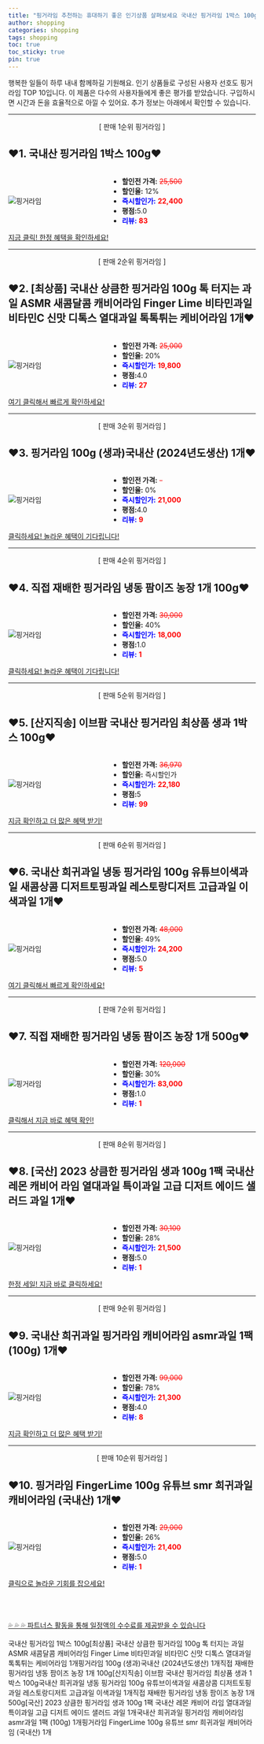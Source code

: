 ```yaml
---
title: "핑거라임 추천하는 휴대하기 좋은 인기상품 살펴보세요 국내산 핑거라임 1박스 100g"
author: shopping
categories: shopping
tags: shopping
toc: true
toc_sticky: true
pin: true
---
```

행복한 일들이 하루 내내 함께하길 기원해요. 인기 상품들로 구성된 사용자 선호도 핑거라임 TOP 10입니다. 이 제품은 다수의 사용자들에게 좋은 평가를 받았습니다. 구입하시면 시간과 돈을 효율적으로 아낄 수 있어요. 추가 정보는 아래에서 확인할 수 있습니다.

---
<p class="toplist" style="margin: 0 auto; display: block; width: fit-content;">[ 판매 1순위 핑거라임 ]</p>

<h2><strong>❤️1. 국내산 핑거라임 1박스 100g❤️</strong></h2>

<div style="display: flex; align-items: center;">
    <div style="flex: 0.4;">
        <img src="https://thumbnail10.coupangcdn.com/thumbnails/remote/230x230ex/image/vendor_inventory/ca9b/d31b1360781dafc219da27c5500a2f55226bf664e0ae1eab3de0d9a8b73b.jpg" alt="핑거라임" style="max-width: 100%;">
    </div>
    <div style="flex: 0.6; margin-left: 10px;">
        <ul>
            <li><strong>할인전 가격:</strong> <del style="color: red;">25,500</del></li>
            <li><strong>할인율:</strong> 12%</li>
            <li><span style='color:blue'><strong>즉시할인가:</strong></span> <span style='color:red'><strong>22,400</strong></span></li>
            <li><strong>평점:</strong>5.0</li>
            <li><span style='color:blue'><strong>리뷰:</strong></span> <span style='color:red'><strong>83</strong></span></li>
        </ul>
    </div>
</div>
<div class="center">
    <a href="https://selin100587.github.io?lptag=AF9450613&subid=githubio&pageKey=8084935263&traceid=V0-153&itemId=22849466372&vendorItemId=89848142425" class="myButton">
        지금 클릭! 한정 혜택을 확인하세요!
    </a>
</div>


---
<p class="toplist" style="margin: 0 auto; display: block; width: fit-content;">[ 판매 2순위 핑거라임 ]</p>

<h2><strong>❤️2. [최상품] 국내산 상큼한 핑거라임 100g 톡 터지는 과일 ASMR 새콤달콤 캐비어라임 Finger Lime 비타민과일 비타민C 신맛 디톡스 열대과일 톡톡튀는 케비어라임 1개❤️</strong></h2>

<div style="display: flex; align-items: center;">
    <div style="flex: 0.4;">
        <img src="https://thumbnail10.coupangcdn.com/thumbnails/remote/230x230ex/image/vendor_inventory/7baa/dc829eb584ec12ff7e343e0e5e707753a4f4674e76eb6c6598b41ae64c5d.png" alt="핑거라임" style="max-width: 100%;">
    </div>
    <div style="flex: 0.6; margin-left: 10px;">
        <ul>
            <li><strong>할인전 가격:</strong> <del style="color: red;">25,000</del></li>
            <li><strong>할인율:</strong> 20%</li>
            <li><span style='color:blue'><strong>즉시할인가:</strong></span> <span style='color:red'><strong>19,800</strong></span></li>
            <li><strong>평점:</strong>4.0</li>
            <li><span style='color:blue'><strong>리뷰:</strong></span> <span style='color:red'><strong>27</strong></span></li>
        </ul>
    </div>
</div>
<div class="center">
    <a href="https://selin100587.github.io?lptag=AF9450613&subid=githubio&pageKey=7814537482&traceid=V0-153&itemId=21206590849&vendorItemId=86311700266" class="myButton">
        여기 클릭해서 빠르게 확인하세요!
    </a>
</div>


---
<p class="toplist" style="margin: 0 auto; display: block; width: fit-content;">[ 판매 3순위 핑거라임 ]</p>

<h2><strong>❤️3. 핑거라임 100g (생과)국내산 (2024년도생산) 1개❤️</strong></h2>

<div style="display: flex; align-items: center;">
    <div style="flex: 0.4;">
        <img src="https://thumbnail6.coupangcdn.com/thumbnails/remote/230x230ex/image/vendor_inventory/78e3/b400f2c2c0f83ba302f62e45e87dcc626cab1753f62cd8308bb833658ed5.jpeg" alt="핑거라임" style="max-width: 100%;">
    </div>
    <div style="flex: 0.6; margin-left: 10px;">
        <ul>
            <li><strong>할인전 가격:</strong> <del style="color: red;">-</del></li>
            <li><strong>할인율:</strong> 0%</li>
            <li><span style='color:blue'><strong>즉시할인가:</strong></span> <span style='color:red'><strong>21,000</strong></span></li>
            <li><strong>평점:</strong>4.0</li>
            <li><span style='color:blue'><strong>리뷰:</strong></span> <span style='color:red'><strong>9</strong></span></li>
        </ul>
    </div>
</div>
<div class="center">
    <a href="https://selin100587.github.io?lptag=AF9450613&subid=githubio&pageKey=6740860612&traceid=V0-153&itemId=15735744493&vendorItemId=82949673690" class="myButton">
        클릭하세요! 놀라운 혜택이 기다립니다!
    </a>
</div>


---
<p class="toplist" style="margin: 0 auto; display: block; width: fit-content;">[ 판매 4순위 핑거라임 ]</p>

<h2><strong>❤️4. 직접 재배한 핑거라임 냉동 팜이즈 농장 1개 100g❤️</strong></h2>

<div style="display: flex; align-items: center;">
    <div style="flex: 0.4;">
        <img src="https://thumbnail10.coupangcdn.com/thumbnails/remote/230x230ex/image/vendor_inventory/fd3d/7e5cc3a7d598fefa4c43a76f73f07cddee2d7ae3891cb33bee3fbcadf32a.jpg" alt="핑거라임" style="max-width: 100%;">
    </div>
    <div style="flex: 0.6; margin-left: 10px;">
        <ul>
            <li><strong>할인전 가격:</strong> <del style="color: red;">30,000</del></li>
            <li><strong>할인율:</strong> 40%</li>
            <li><span style='color:blue'><strong>즉시할인가:</strong></span> <span style='color:red'><strong>18,000</strong></span></li>
            <li><strong>평점:</strong>1.0</li>
            <li><span style='color:blue'><strong>리뷰:</strong></span> <span style='color:red'><strong>1</strong></span></li>
        </ul>
    </div>
</div>
<div class="center">
    <a href="https://selin100587.github.io?lptag=AF9450613&subid=githubio&pageKey=7870067288&traceid=V0-153&itemId=21497090321&vendorItemId=88550868952" class="myButton">
        클릭하세요! 놀라운 혜택이 기다립니다!
    </a>
</div>


---
<p class="toplist" style="margin: 0 auto; display: block; width: fit-content;">[ 판매 5순위 핑거라임 ]</p>

<h2><strong>❤️5. [산지직송] 이브팜 국내산 핑거라임 최상품 생과 1박스 100g❤️</strong></h2>

<div style="display: flex; align-items: center;">
    <div style="flex: 0.4;">
        <img src="https://thumbnail10.coupangcdn.com/thumbnails/remote/230x230ex/image/vendor_inventory/42a2/a36e7bc775a8b027a375235dfaa8f20e0746108750ee6303318a0f0dbe93.jpg" alt="핑거라임" style="max-width: 100%;">
    </div>
    <div style="flex: 0.6; margin-left: 10px;">
        <ul>
            <li><strong>할인전 가격:</strong> <del style="color: red;">36,970</del></li>
            <li><strong>할인율:</strong> 즉시할인가</li>
            <li><span style='color:blue'><strong>즉시할인가:</strong></span> <span style='color:red'><strong>22,180</strong></span></li>
            <li><strong>평점:</strong>5</li>
            <li><span style='color:blue'><strong>리뷰:</strong></span> <span style='color:red'><strong>99</strong></span></li>
        </ul>
    </div>
</div>
<div class="center">
    <a href="https://selin100587.github.io?lptag=AF9450613&subid=githubio&pageKey=8247696712&traceid=V0-153&itemId=23740400653&vendorItemId=90760311556" class="myButton">
        지금 확인하고 더 많은 혜택 받기!
    </a>
</div>


---
<p class="toplist" style="margin: 0 auto; display: block; width: fit-content;">[ 판매 6순위 핑거라임 ]</p>

<h2><strong>❤️6. 국내산 희귀과일 냉동 핑거라임 100g 유튜브이색과일 새콤상콤 디저트토핑과일 레스토랑디저트 고급과일 이색과일 1개❤️</strong></h2>

<div style="display: flex; align-items: center;">
    <div style="flex: 0.4;">
        <img src="https://thumbnail8.coupangcdn.com/thumbnails/remote/230x230ex/image/vendor_inventory/db26/26a46f276367e2cb6668a51903a99cc19afb8f2de9a6278cbb714a6fa44d.jpg" alt="핑거라임" style="max-width: 100%;">
    </div>
    <div style="flex: 0.6; margin-left: 10px;">
        <ul>
            <li><strong>할인전 가격:</strong> <del style="color: red;">48,000</del></li>
            <li><strong>할인율:</strong> 49%</li>
            <li><span style='color:blue'><strong>즉시할인가:</strong></span> <span style='color:red'><strong>24,200</strong></span></li>
            <li><strong>평점:</strong>5.0</li>
            <li><span style='color:blue'><strong>리뷰:</strong></span> <span style='color:red'><strong>5</strong></span></li>
        </ul>
    </div>
</div>
<div class="center">
    <a href="https://selin100587.github.io?lptag=AF9450613&subid=githubio&pageKey=7498874294&traceid=V0-153&itemId=19625743892&vendorItemId=86728177757" class="myButton">
        여기 클릭해서 빠르게 확인하세요!
    </a>
</div>


---
<p class="toplist" style="margin: 0 auto; display: block; width: fit-content;">[ 판매 7순위 핑거라임 ]</p>

<h2><strong>❤️7. 직접 재배한 핑거라임 냉동 팜이즈 농장 1개 500g❤️</strong></h2>

<div style="display: flex; align-items: center;">
    <div style="flex: 0.4;">
        <img src="https://thumbnail10.coupangcdn.com/thumbnails/remote/230x230ex/image/vendor_inventory/fd3d/7e5cc3a7d598fefa4c43a76f73f07cddee2d7ae3891cb33bee3fbcadf32a.jpg" alt="핑거라임" style="max-width: 100%;">
    </div>
    <div style="flex: 0.6; margin-left: 10px;">
        <ul>
            <li><strong>할인전 가격:</strong> <del style="color: red;">120,000</del></li>
            <li><strong>할인율:</strong> 30%</li>
            <li><span style='color:blue'><strong>즉시할인가:</strong></span> <span style='color:red'><strong>83,000</strong></span></li>
            <li><strong>평점:</strong>1.0</li>
            <li><span style='color:blue'><strong>리뷰:</strong></span> <span style='color:red'><strong>1</strong></span></li>
        </ul>
    </div>
</div>
<div class="center">
    <a href="https://selin100587.github.io?lptag=AF9450613&subid=githubio&pageKey=7870067288&traceid=V0-153&itemId=21497090323&vendorItemId=88550868964" class="myButton">
        클릭해서 지금 바로 혜택 확인!
    </a>
</div>


---
<p class="toplist" style="margin: 0 auto; display: block; width: fit-content;">[ 판매 8순위 핑거라임 ]</p>

<h2><strong>❤️8. [국산] 2023 상큼한 핑거라임 생과 100g 1팩 국내산 레몬 캐비어 라임 열대과일 특이과일 고급 디저트 에이드 샐러드 과일 1개❤️</strong></h2>

<div style="display: flex; align-items: center;">
    <div style="flex: 0.4;">
        <img src="https://thumbnail10.coupangcdn.com/thumbnails/remote/230x230ex/image/vendor_inventory/d741/18c525a6d2a87e37186ecffdb26e851e008b4b2cd6bb5201ae71d0365aa3.png" alt="핑거라임" style="max-width: 100%;">
    </div>
    <div style="flex: 0.6; margin-left: 10px;">
        <ul>
            <li><strong>할인전 가격:</strong> <del style="color: red;">30,100</del></li>
            <li><strong>할인율:</strong> 28%</li>
            <li><span style='color:blue'><strong>즉시할인가:</strong></span> <span style='color:red'><strong>21,500</strong></span></li>
            <li><strong>평점:</strong>5.0</li>
            <li><span style='color:blue'><strong>리뷰:</strong></span> <span style='color:red'><strong>1</strong></span></li>
        </ul>
    </div>
</div>
<div class="center">
    <a href="https://selin100587.github.io?lptag=AF9450613&subid=githubio&pageKey=7464490984&traceid=V0-153&itemId=19463941883&vendorItemId=86574358990" class="myButton">
        한정 세일! 지금 바로 클릭하세요!
    </a>
</div>


---
<p class="toplist" style="margin: 0 auto; display: block; width: fit-content;">[ 판매 9순위 핑거라임 ]</p>

<h2><strong>❤️9. 국내산 희귀과일 핑거라임 캐비어라임 asmr과일 1팩 (100g) 1개❤️</strong></h2>

<div style="display: flex; align-items: center;">
    <div style="flex: 0.4;">
        <img src="https://thumbnail6.coupangcdn.com/thumbnails/remote/230x230ex/image/vendor_inventory/88e8/04a5f8d2cff52272c16b843e74622983051eb4b885093d5004b8b8268d8f.jpg" alt="핑거라임" style="max-width: 100%;">
    </div>
    <div style="flex: 0.6; margin-left: 10px;">
        <ul>
            <li><strong>할인전 가격:</strong> <del style="color: red;">99,000</del></li>
            <li><strong>할인율:</strong> 78%</li>
            <li><span style='color:blue'><strong>즉시할인가:</strong></span> <span style='color:red'><strong>21,300</strong></span></li>
            <li><strong>평점:</strong>4.0</li>
            <li><span style='color:blue'><strong>리뷰:</strong></span> <span style='color:red'><strong>8</strong></span></li>
        </ul>
    </div>
</div>
<div class="center">
    <a href="https://selin100587.github.io?lptag=AF9450613&subid=githubio&pageKey=7704963658&traceid=V0-153&itemId=20639055325&vendorItemId=87344482109" class="myButton">
        지금 확인하고 더 많은 혜택 받기!
    </a>
</div>


---
<p class="toplist" style="margin: 0 auto; display: block; width: fit-content;">[ 판매 10순위 핑거라임 ]</p>

<h2><strong>❤️10. 핑거라임 FingerLime 100g 유튜브 smr 희귀과일 캐비어라임 (국내산) 1개❤️</strong></h2>

<div style="display: flex; align-items: center;">
    <div style="flex: 0.4;">
        <img src="https://thumbnail7.coupangcdn.com/thumbnails/remote/230x230ex/image/vendor_inventory/ace3/b5637c3984250a26d003af403879d6e45e6b661ccdffff6f302384c6f689.jpg" alt="핑거라임" style="max-width: 100%;">
    </div>
    <div style="flex: 0.6; margin-left: 10px;">
        <ul>
            <li><strong>할인전 가격:</strong> <del style="color: red;">29,000</del></li>
            <li><strong>할인율:</strong> 26%</li>
            <li><span style='color:blue'><strong>즉시할인가:</strong></span> <span style='color:red'><strong>21,400</strong></span></li>
            <li><strong>평점:</strong>5.0</li>
            <li><span style='color:blue'><strong>리뷰:</strong></span> <span style='color:red'><strong>1</strong></span></li>
        </ul>
    </div>
</div>
<div class="center">
    <a href="https://selin100587.github.io?lptag=AF9450613&subid=githubio&pageKey=7729258736&traceid=V0-153&itemId=20765454147&vendorItemId=87835489190" class="myButton">
        클릭으로 놀라운 기회를 잡으세요!
    </a>
</div>

<br><br><br>[💦 💦 💦 파트너스 활동을 통해 일정액의 수수료를 제공받을 수 있습니다](https://link.coupang.com/a/bcpT2c)<br><br>국내산 핑거라임 1박스 100g[최상품] 국내산 상큼한 핑거라임 100g 톡 터지는 과일 ASMR 새콤달콤 캐비어라임 Finger Lime 비타민과일 비타민C 신맛 디톡스 열대과일 톡톡튀는 케비어라임 1개핑거라임 100g (생과)국내산 (2024년도생산) 1개직접 재배한 핑거라임 냉동 팜이즈 농장 1개 100g[산지직송] 이브팜 국내산 핑거라임 최상품 생과 1박스 100g국내산 희귀과일 냉동 핑거라임 100g 유튜브이색과일 새콤상콤 디저트토핑과일 레스토랑디저트 고급과일 이색과일 1개직접 재배한 핑거라임 냉동 팜이즈 농장 1개 500g[국산] 2023 상큼한 핑거라임 생과 100g 1팩 국내산 레몬 캐비어 라임 열대과일 특이과일 고급 디저트 에이드 샐러드 과일 1개국내산 희귀과일 핑거라임 캐비어라임 asmr과일 1팩 (100g) 1개핑거라임 FingerLime 100g 유튜브 smr 희귀과일 캐비어라임 (국내산) 1개